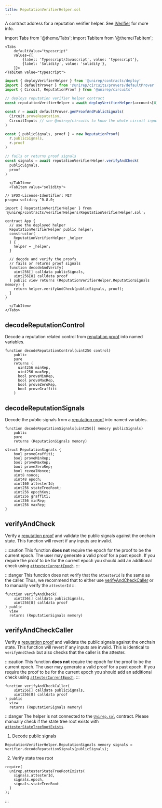 ```yaml
---
title: ReputationVerifierHelper.sol
---
```


A contract address for a reputation verifier helper. See [IVerifier](iverifier-sol) for more info.

import Tabs from '@theme/Tabs';
import TabItem from '@theme/TabItem';

```mdx-code-block
<Tabs
    defaultValue="typescript"
    values={[
        {label: 'Typescript/Javascript', value: 'typescript'},
        {label: 'Solidity', value: 'solidity'},
    ]}>
<TabItem value="typescript">
```

```ts title="reputationVerifierHelper.ts"
import { deployVerifierHelper } from '@unirep/contracts/deploy'
import { defaultProver } from '@unirep/circuits/provers/defaultProver'
import { Circuit, ReputationProof } from '@unirep/circuits'

// deploys reputation verifier helper contract
const reputationVerifierHelper = await deployVerifierHelper(accounts[0], Circuit.proveReputation)

const r = await defaultProver.genProofAndPublicSignals(
  Circuit.proveReputation,
  CircuitInputs // see @unirep/circuits to know the whole circuit inputs
)

const { publicSignals, proof } = new ReputationProof(
  r.publicSignals,
  r.proof
)

// fails or returns proof signals
const signals = await reputationVerifierHelper.verifyAndCheck(
  publicSignals,
  proof
) 
```

```mdx-code-block
  </TabItem>
  <TabItem value="solidity">
```

```sol title="App.sol"
// SPDX-License-Identifier: MIT
pragma solidity ^0.8.0;

import { ReputationVerifierHelper } from '@unirep/contracts/verifierHelpers/ReputationVerifierHelper.sol';

contract App {
  // use the deployed helper
  ReputationVerifierHelper public helper;
  constructor(
    ReputationVerifierHelper _helper
  ) {
    helper = _helper;
  }

  // decode and verify the proofs
  // fails or returns proof signals
  function decodeAndVerify(
    uint256[] calldata publicSignals,
    uint256[8] calldata proof
  ) public view returns (ReputationVerifierHelper.ReputationSignals memory) {
    return helper.verifyAndCheck(publicSignals, proof);
  }
}

```

```mdx-code-block
  </TabItem>
</Tabs>
```

## decodeReputationControl

Decode a reputation related control from [reputation proof](../../circuits-api/circuits.md#prove-reputation-proof) into named variables.

```sol
function decodeReputationControl(uint256 control)
    public
    pure
    returns (
      uint256 minRep,
      uint256 maxRep,
      bool proveMinRep,
      bool proveMaxRep,
      bool proveZeroRep,
      bool proveGraffiti
    )
```

## decodeReputationSignals

Decode the public signals from a [reputation proof](../../circuits-api/circuits#prove-reputation-proof) into named variables.

```sol
function decodeReputationSignals(uint256[] memory publicSignals)
    public
    pure
    returns (ReputationSignals memory)
```

```sol
struct ReputationSignals {
    bool proveGraffiti;
    bool proveMinRep;
    bool proveMaxRep;
    bool proveZeroRep;
    bool revealNonce;
    uint8 nonce;
    uint48 epoch;
    uint160 attesterId;
    uint256 stateTreeRoot;
    uint256 epochKey;
    uint256 graffiti;
    uint256 minRep;
    uint256 maxRep;
}
```

## verifyAndCheck 

Verify a [reputation proof](../../circuits-api/circuits#prove-reputation-proof) and validate the public signals against the onchain state. This function will revert if any inputs are invalid.

:::caution
This function **does not** require the epoch for the proof to be the current epoch. The user may generate a valid proof for a past epoch. If you require the proof to be for the current epoch you should add an additional check using [`attesterCurrentEpoch`](#attestercurrentepoch).
:::

:::danger
This function does not verify that the `attesterId` is the same as the caller. Thus, we recommend that to either use [verifyAndCheckCaller](#verifyandcheckcaller) or to manually verify the `attesterId`
:::


```sol
function verifyAndCheck(
    uint256[] calldata publicSignals,
    uint256[8] calldata proof
) public
  view
  returns (ReputationSignals memory) 
```

## verifyAndCheckCaller

Verify a [reputation proof](../../circuits-api/circuits#prove-reputation-proof) and validate the public signals against the onchain state. This function will revert if any inputs are invalid. This is identical to `verifyAndCheck` but also checks that the caller is the attester.

:::caution
This function **does not** require the epoch for the proof to be the current epoch. The user may generate a valid proof for a past epoch. If you require the proof to be for the current epoch you should add an additional check using [`attesterCurrentEpoch`](#attestercurrentepoch).
:::

```sol
function verifyAndCheckCaller(
    uint256[] calldata publicSignals,
    uint256[8] calldata proof
) public
  view
  returns (ReputationSignals memory) 
```

:::danger
The helper is not connected to the [`Unirep.sol`](../unirep-sol.md) contract. Please manually check if the state tree root exists with [`attesterStateTreeRootExists`](../unirep-sol.md#attesterstatetreerootexists).

1. Decode public signals
```sol
ReputationVerifierHelper.ReputationSignals memory signals = verifier.decodeReputationSignals(publicSignals); 
```

2. Verify state tree root
```sol
require(
  unirep.attesterStateTreeRootExists(
    signals.attesterId, 
    signals.epoch, 
    signals.stateTreeRoot
  )
);
```
:::